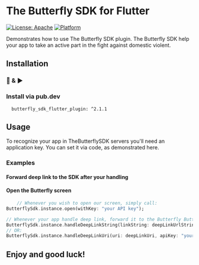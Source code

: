 # The Butterfly SDK for Flutter
[![License: Apache](https://img.shields.io/badge/License-Apache-yellow.svg)](https://github.com/TheButterflySDK/Android/blob/main/LICENSE)
[![Platform](https://img.shields.io/badge/Platform-Flutter-blue.svg)](https://pub.dev/packages/butterfly_sdk_flutter_plugin)

Demonstrates how to use The Butterfly SDK  plugin.
The Butterfly SDK help your app to take an active part in the fight against domestic violent.

## Installation
### 🔌 & ▶️

### Install via pub.dev

```
  butterfly_sdk_flutter_plugin: ^2.1.1
```

## Usage

To recognize your app in TheButterflySDK servers you'll need an application key. You can set it via code, as demonstrated here.

### Examples

#### Forward deep link to the SDK after your handling

#### Open the Butterfly screen

```dart
    // Whenever you wish to open our screen, simply call:
ButterflySdk.instance.open(withKey: "your API key");
```

```dart
// Whenever your app handle deep link, forward it to the Butterfly Button plugin
ButterflySdk.instance.handleDeepLinkString(linkString: deepLinkUrlString, apiKey: "your API key");
// OR:
ButterflySdk.instance.handleDeepLinkUri(uri: deepLinkUri, apiKey: "your API key");
```

## Enjoy and good luck!